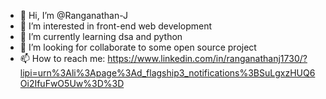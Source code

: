 - 👋 Hi, I’m @Ranganathan-J
- 👀 I’m interested in front-end web development
- 🌱 I’m currently learning dsa and python
- 💞️ I’m looking for collaborate to some open source project
- 📫 How to reach me:
https://www.linkedin.com/in/ranganathanj1730/?lipi=urn%3Ali%3Apage%3Ad_flagship3_notifications%3BSuLgxzHUQ6Oi2IfuFwO5Uw%3D%3D
<!---/ 
Ranganathan-J/Ranganathan-J is a ✨ special ✨ repository because its `README.md` (this file) appears on your GitHub profile.
You can click the Preview link to take a look at your changes.
--->
